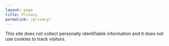 ```yaml
---
layout: page
title: Privacy
permalink: /privacy/
---
```


This site does not collect personally identifiable information and it does not use cookies to track visitors.

